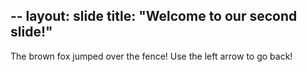 --
layout: slide
title: "Welcome to our second slide!"
---
The brown fox jumped over the fence!
Use the left arrow to go back!